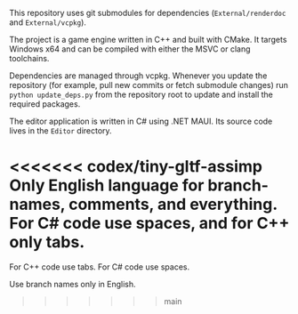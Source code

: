 This repository uses git submodules for dependencies (`External/renderdoc` and `External/vcpkg`).

The project is a game engine written in C++ and built with CMake. It targets Windows x64 and can be compiled with either the MSVC or clang toolchains.

Dependencies are managed through vcpkg. Whenever you update the repository (for example, pull new commits or fetch submodule changes) run `python update_deps.py` from the repository root to update and install the required packages.

The editor application is written in C# using .NET MAUI. Its source code lives in the `Editor` directory.

<<<<<<< codex/tiny-gltf-assimp
Only English language for branch-names, comments, and everything.
For C# code use spaces, and for C++ only tabs.
=======
For C++ code use tabs. For C# code use spaces.

Use branch names only in English.
>>>>>>> main
